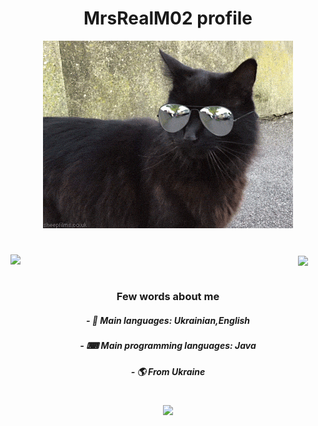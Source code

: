 <h1 align="center">MrsRealM02 profile</h1>
<p align="center">
<img width="400" src="cat.gif" alt="cat"/>
</p>

<h1 align="center"> </h1>

<a href="https://github.com/MrsRealM02">
  <img align="left" width="460" src="https://github-readme-stats.vercel.app/api?username=MrsRealM02&show_icons=true&theme=apprentice" />
</a>

<a href="https://github.com/MrsRealM02">
  <img align="center" width="330" src="https://github-readme-stats.vercel.app/api/top-langs/?username=MrsRealM02&theme=apprentice" />
</a>

<h1 align="center"> </h1>

<h3 align="center"> Few words about me </h3>
<h5 align="center"> - 💬 Main languages: Ukrainian,English </h5>
<h5 align="center"> - ⌨ Main programming languages: Java </h5>
<h5 align="center"> - 🌎 From Ukraine </h5>

<h1 align="center"> </h1>

<p align="center">
 <a href="https://controlc.com/25b8fde1"><img src="https://img.shields.io/badge/-Discord-lightgrey?style=flat&logo=Discord&logoColor=white" /></a>
 <br>
</p>
